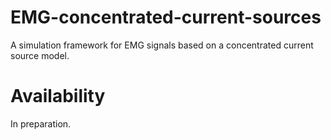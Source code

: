 # EMG-concentrated-current-sources

A simulation framework for EMG signals based on a concentrated current source model.

# Availability

In preparation.
